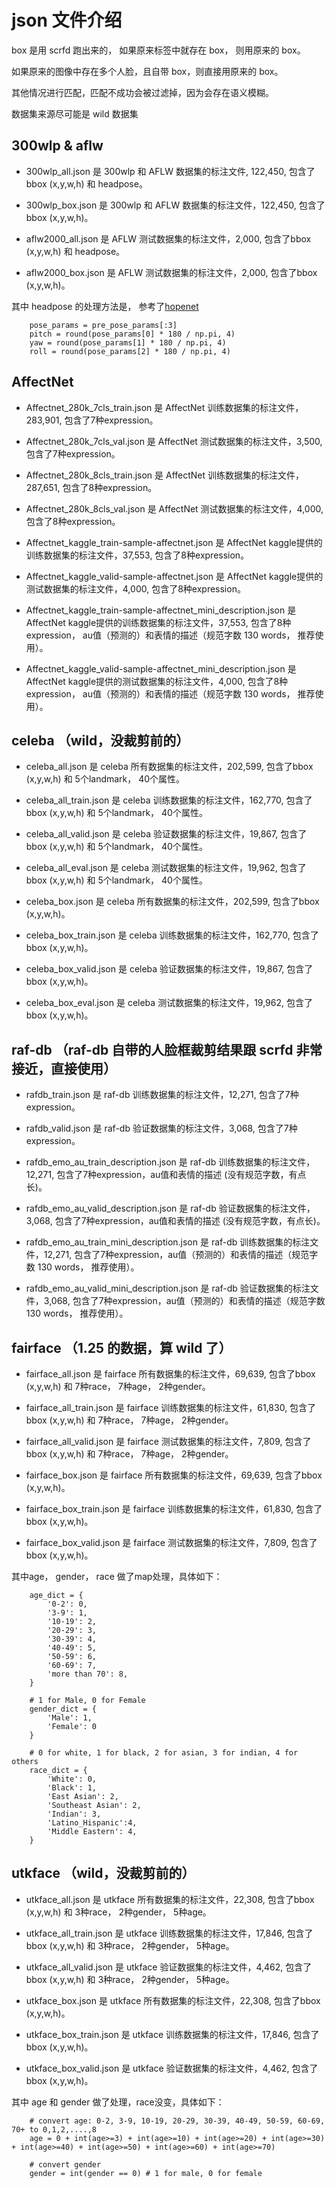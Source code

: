 # json 文件介绍

box 是用 scrfd 跑出来的， 如果原来标签中就存在 box， 则用原来的 box。

如果原来的图像中存在多个人脸，且自带 box，则直接用原来的 box。

其他情况进行匹配，匹配不成功会被过滤掉，因为会存在语义模糊。

数据集来源尽可能是 wild 数据集

## 300wlp & aflw

- 300wlp_all.json 是 300wlp 和 AFLW 数据集的标注文件, 122,450, 包含了bbox (x,y,w,h) 和 headpose。

- 300wlp_box.json 是 300wlp 和 AFLW 数据集的标注文件，122,450, 包含了bbox (x,y,w,h)。

- aflw2000_all.json 是 AFLW 测试数据集的标注文件，2,000, 包含了bbox (x,y,w,h) 和 headpose。

- aflw2000_box.json 是 AFLW  测试数据集的标注文件，2,000, 包含了bbox (x,y,w,h)。

其中 headpose 的处理方法是， 参考了[hopenet](https://github.com/natanielruiz/deep-head-pose/blob/master/code/datasets.py#L95)
        
        pose_params = pre_pose_params[:3]
        pitch = round(pose_params[0] * 180 / np.pi, 4)
        yaw = round(pose_params[1] * 180 / np.pi, 4)
        roll = round(pose_params[2] * 180 / np.pi, 4)

## AffectNet

- Affectnet_280k_7cls_train.json 是 AffectNet 训练数据集的标注文件，283,901, 包含了7种expression。

- Affectnet_280k_7cls_val.json 是 AffectNet 测试数据集的标注文件，3,500, 包含了7种expression。

- Affectnet_280k_8cls_train.json 是 AffectNet 训练数据集的标注文件，287,651, 包含了8种expression。

- Affectnet_280k_8cls_val.json 是 AffectNet 测试数据集的标注文件，4,000, 包含了8种expression。

- Affectnet_kaggle_train-sample-affectnet.json 是 AffectNet kaggle提供的训练数据集的标注文件，37,553, 包含了8种expression。

- Affectnet_kaggle_valid-sample-affectnet.json 是 AffectNet kaggle提供的测试数据集的标注文件，4,000, 包含了8种expression。

- Affectnet_kaggle_train-sample-affectnet_mini_description.json 是 AffectNet kaggle提供的训练数据集的标注文件，37,553, 包含了8种expression， au值（预测的）和表情的描述（规范字数 130 words， 推荐使用）。

- Affectnet_kaggle_valid-sample-affectnet_mini_description.json 是 AffectNet kaggle提供的测试数据集的标注文件，4,000, 包含了8种expression， au值（预测的）和表情的描述（规范字数 130 words， 推荐使用）。

## celeba （wild，没裁剪前的）

- celeba_all.json 是 celeba 所有数据集的标注文件，202,599, 包含了bbox (x,y,w,h) 和 5个landmark， 40个属性。

- celeba_all_train.json 是 celeba 训练数据集的标注文件，162,770, 包含了bbox (x,y,w,h) 和 5个landmark， 40个属性。

- celeba_all_valid.json 是 celeba 验证数据集的标注文件，19,867, 包含了bbox (x,y,w,h) 和 5个landmark， 40个属性。

- celeba_all_eval.json 是 celeba 测试数据集的标注文件，19,962, 包含了bbox (x,y,w,h) 和 5个landmark， 40个属性。

- celeba_box.json 是 celeba 所有数据集的标注文件，202,599, 包含了bbox (x,y,w,h)。

- celeba_box_train.json 是 celeba 训练数据集的标注文件，162,770, 包含了bbox (x,y,w,h)。

- celeba_box_valid.json 是 celeba 验证数据集的标注文件，19,867, 包含了bbox (x,y,w,h)。

- celeba_box_eval.json 是 celeba 测试数据集的标注文件，19,962, 包含了bbox (x,y,w,h)。

## raf-db （raf-db 自带的人脸框裁剪结果跟 scrfd 非常接近，直接使用）

- rafdb_train.json 是 raf-db 训练数据集的标注文件，12,271, 包含了7种expression。

- rafdb_valid.json 是 raf-db 验证数据集的标注文件，3,068, 包含了7种expression。

- rafdb_emo_au_train_description.json 是 raf-db 训练数据集的标注文件，12,271, 包含了7种expression，au值和表情的描述 (没有规范字数，有点长)。

- rafdb_emo_au_valid_description.json 是 raf-db 验证数据集的标注文件，3,068, 包含了7种expression，au值和表情的描述 (没有规范字数，有点长)。

- rafdb_emo_au_train_mini_description.json 是 raf-db 训练数据集的标注文件，12,271, 包含了7种expression，au值（预测的）和表情的描述（规范字数 130 words， 推荐使用）。

- rafdb_emo_au_valid_mini_description.json 是 raf-db 验证数据集的标注文件，3,068, 包含了7种expression，au值（预测的）和表情的描述（规范字数 130 words， 推荐使用）。

## fairface （1.25 的数据，算 wild 了）

- fairface_all.json 是 fairface 所有数据集的标注文件，69,639, 包含了bbox (x,y,w,h) 和 7种race， 7种age， 2种gender。

- fairface_all_train.json 是 fairface 训练数据集的标注文件，61,830, 包含了bbox (x,y,w,h) 和 7种race， 7种age， 2种gender。

- fairface_all_valid.json 是 fairface 测试数据集的标注文件，7,809, 包含了bbox (x,y,w,h) 和 7种race， 7种age， 2种gender。

- fairface_box.json 是 fairface 所有数据集的标注文件，69,639, 包含了bbox (x,y,w,h)。

- fairface_box_train.json 是 fairface 训练数据集的标注文件，61,830, 包含了bbox (x,y,w,h)。

- fairface_box_valid.json 是 fairface 测试数据集的标注文件，7,809, 包含了bbox (x,y,w,h)。

其中age， gender， race 做了map处理，具体如下：

        age_dict = {
            '0-2': 0,
            '3-9': 1,
            '10-19': 2,
            '20-29': 3,
            '30-39': 4,
            '40-49': 5,
            '50-59': 6,
            '60-69': 7,
            'more than 70': 8,
        }

        # 1 for Male, 0 for Female
        gender_dict = {
            'Male': 1,
            'Female': 0
        }

        # 0 for white, 1 for black, 2 for asian, 3 for indian, 4 for others
        race_dict = {
            'White': 0,
            'Black': 1,
            'East Asian': 2,
            'Southeast Asian': 2,
            'Indian': 3,
            'Latino_Hispanic':4,
            'Middle Eastern': 4, 
        }

## utkface （wild，没裁剪前的）

- utkface_all.json 是 utkface 所有数据集的标注文件，22,308, 包含了bbox (x,y,w,h) 和 3种race， 2种gender， 5种age。

- utkface_all_train.json 是 utkface 训练数据集的标注文件，17,846, 包含了bbox (x,y,w,h) 和 3种race， 2种gender， 5种age。

- utkface_all_valid.json 是 utkface 验证数据集的标注文件，4,462, 包含了bbox (x,y,w,h) 和 3种race， 2种gender， 5种age。

- utkface_box.json 是 utkface 所有数据集的标注文件，22,308, 包含了bbox (x,y,w,h)。

- utkface_box_train.json 是 utkface 训练数据集的标注文件，17,846, 包含了bbox (x,y,w,h)。

- utkface_box_valid.json 是 utkface 验证数据集的标注文件，4,462, 包含了bbox (x,y,w,h)。

其中 age 和 gender 做了处理，race没变，具体如下：

        # convert age: 0-2, 3-9, 10-19, 20-29, 30-39, 40-49, 50-59, 60-69, 70+ to 0,1,2,....,8
        age = 0 + int(age>=3) + int(age>=10) + int(age>=20) + int(age>=30) + int(age>=40) + int(age>=50) + int(age>=60) + int(age>=70)

        # convert gender
        gender = int(gender == 0) # 1 for male, 0 for female
